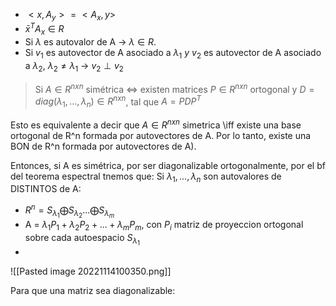 - $<x, A_y> = <A_x, y>$
- $\bar x^T A_x \in R$ 
- Si $\lambda$ es autovalor de A -> $\lambda  \in R$.
- Si $v_1$ es autovector de A asociado a $\lambda_1 \ y \ v_2$ es autovector de A asociado a $\lambda_2$, $\lambda_2 \neq \lambda_1$ -> $v_2 \perp v_2$
>Si $A \in R^{nxn}$ simétrica $\iff$ existen matrices $P \in R^{nxn}$ ortogonal y $D= diag(\lambda_1, ..., \lambda_n) \in R^{nxn}$, tal que $A = PDP^T$

Esto es equivalente a decir que $A \in R^{nxn}$ simetrica \iff existe una base ortogonal de R^n formada por autovectores de A. Por lo tanto, existe una BON de R^n formada por autovectores de A). 

Entonces, si A es simétrica, por ser diagonalizable ortogonalmente, por el bf del teorema espectral tnemos que: 
Si $\lambda_1, ..., \lambda_n$ son autovalores de DISTINTOS de A: 
- $R^n = S_{\lambda_1} \bigoplus S_{\lambda_2}... \bigoplus S_{\lambda_m}$ 
- A = $\lambda_1 P_1 + \lambda_2 P_2 +...+ \lambda_m P_m$, con $P_i$ matriz de proyeccion ortogonal sobre cada autoespacio $S_{\lambda_1}$
-
![[Pasted image 20221114100350.png]]

Para que una matriz sea diagonalizable: 